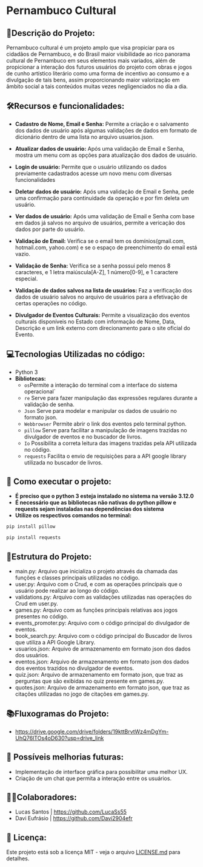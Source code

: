 # Pernambuco Cultural    

## 📌Descrição do Projeto:
Pernambuco cultural é um projeto amplo que visa propiciar para os cidadãos de Pernambuco, e do Brasil maior visibilidade ao rico panorama cultural de Pernambuco em seus elementos mais variados, além de propicionar a interação dos futuros usuários do projeto com obras e jogos de cunho artístico literário como uma forma de incentivo ao consumo e a divulgação de tais bens, assim proporcionando maior valorização em âmbito social a tais conteúdos muitas vezes negligenciados no dia a dia.

## 🛠️Recursos e funcionalidades:

- **Cadastro de Nome, Email e Senha:** Permite a criação e o salvamento dos dados de usuário após algumas validações de dados em formato de dicionário dentro de uma lista no arquivo usuarios.json.
- **Atualizar dados de usuário:** Após uma validação de Email e Senha, mostra um menu com as opções para atualização dos dados de usuário.
- **Login de usuário:** Permite que o usuário utilizando os dados previamente cadastrados acesse um novo menu com diversas funcionalidades
- **Deletar dados de usuário:** Após uma validação de Email e Senha, pede uma confirmação para continuidade da operação e por fim deleta um usuário.
- **Ver dados de usuário:** Após uma validação de Email e Senha com base em dados já salvos no arquivo de usuários, permite a vericação dos dados por parte do usuário.

- **Validação de Email:** Verifica se o email tem os domínios(gmail.com, hotmail.com, yahoo.com) e se o espaço de preenchimento do email está vazio.
- **Validação de Senha:** Verifica se a senha possui pelo menos 8 caracteres, e 1 letra maiúscula[A-Z], 1 número[0-9], e 1 caractere especial.
- **Validação de dados salvos na lista de usuários:** Faz a verificação dos dados de usuário salvos no arquivo de usuários para a efetivação de certas operações no código.
- **Divulgador de Eventos Culturais:** Permite a visualização dos eventos culturais disponíveis no Estado com informação de Nome, Data, Descrição e um link externo com direcionamento para o site oficial do Evento.
  
## 💻Tecnologias Utilizadas no código:
- Python 3
- **Bibliotecas:**
  - `os`Permite a interação do terminal com a interface do sistema operacional`
  - `re` Serve para fazer manipulação das expressões regulares durante a validação de senha.
  - `Json` Serve para modelar e manipular os dados de usuário no formato json.
  - `Webbrowser` Permite abrir o link dos eventos pelo terminal python.
  - `pillow` Serve para facilitar a manipulação de imagens trazidas no divulgador de eventos e no buscador de livros.
  - `Io` Possibilita a correta leitura das imagens trazidas pela API utilizada no código.
  - `requests` Facilita o envio de requisições para a API google library utilizada no buscador de livros.
## 🔨 Como executar o projeto:
- **É preciso que o python 3 esteja instalado no sistema na versão 3.12.0**
- **É necessário que as bibliotecas não nativas do python pillow e requests sejam instaladas nas dependências dos sistema**
- **Utilize os respectivos comandos no terminal:**
 ```sh
 pip install pillow
  ```
```sh
pip install requests
```
## 📁Estrutura do Projeto:
- main.py: Arquivo que inicializa o projeto através da chamada das funções e classes principais utilizadas no código.
- user.py: Arquivo com o Crud, e com as operações principais que o usuário pode realizar ao longo do código.
- validations.py: Arquivo com as validações utilizadas nas operações do Crud em user.py.
- games.py: Arquivo com as funções principais relativas aos jogos presentes no código.
- events_promoter.py: Arquivo com o código principal do divulgador de eventos.
- book_search.py: Arquivo com o código principal do Buscador de livros que utiliza a API Google Library.
- usuarios.json: Arquivo de armazenamento em formato json dos dados dos usuários.
- eventos.json: Arquivo de armazenamento em formato json dos dados dos eventos trazidos no divulgador de eventos.
- quiz.json: Arquivo de armazenamento em formato json, que traz as perguntas que são exibidas no quiz presente em games.py.
- quotes.json: Arquivo de armazenamento em formato json, que traz as citações utilizadas no jogo de citações em games.py.
## 📚Fluxogramas do Projeto:
- https://drive.google.com/drive/folders/19kttBrvtWz4mDgYm-UhQ76ITOs4oD630?usp=drive_link
## 🔧 Possíveis melhorias futuras:
- Implementação de interface gráfica para possibilitar uma melhor UX.
- Criação de um chat que permita a interação entre os usuários.
## 🙋‍♂️Colaboradores:
- Lucas Santos | https://github.com/LucaSs55
- Davi Eufrásio | https://github.com/Davi2904efr

## 📄 Licença:
Este projeto está sob a licença MIT - veja o arquivo [LICENSE.md](LICENSE.md) para detalhes.

